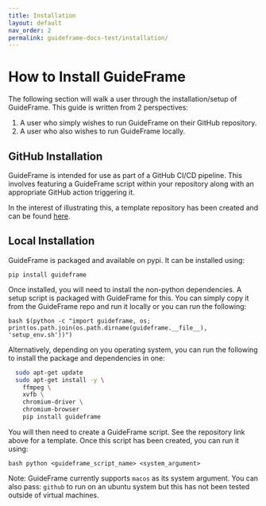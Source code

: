 ```yaml
---
title: Installation
layout: default
nav_order: 2
permalink: guideframe-docs-test/installation/
---
```


# How to Install GuideFrame

The following section will walk a user through the installation/setup of GuideFrame. This guide is written from 2 perspectives: 

1. A user who simply wishes to run GuideFrame on their GitHub repository.
2. A user who also wishes to run GuideFrame locally.

## GitHub Installation

GuideFrame is intended for use as part of a GitHub CI/CD pipeline. This involves featuring a GuideFrame script within your repository along with an appropriate GitHub action triggering it. 

In the interest of illustrating this, a template repository has been created and can be found [here](
https://github.com/chipspeak/GuideFrame-Template).

## Local Installation
GuideFrame is packaged and available on pypi. It can be installed using:

```pip install guideframe```

Once installed, you will need to install the non-python dependencies. A setup script is packaged with GuideFrame for this. You can simply copy it from the GuideFrame repo and run it locally or you can run the following:

```bash $(python -c "import guideframe, os; print(os.path.join(os.path.dirname(guideframe.__file__), 'setup_env.sh'))")```

Alternatively, depending on you operating system, you can run the following to install the package and dependencies in one:

```bash
  sudo apt-get update
  sudo apt-get install -y \
    ffmpeg \
    xvfb \
    chromium-driver \
    chromium-browser
    pip install guideframe
```

You will then need to create a GuideFrame script. See the repository link above for a template. Once this script has been created, you can run it using:

```bash python <guideframe_script_name> <system_argument>```

Note: GuideFrame currently supports ```macos``` as its system argument. You can also pass: ```github``` to run on an ubuntu system but this has not been tested outside of virtual machines.